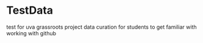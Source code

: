 # TestData
test for uva grassroots project data curation
for students to get familiar with working with github
